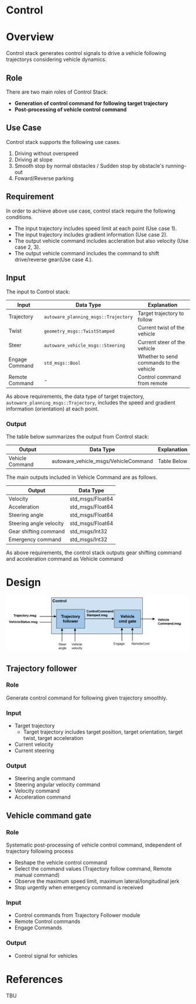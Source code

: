 # Control

# Overview

Control stack generates control signals to drive a vehicle following trajectorys considering vehicle dynamics.

## Role

There are two main roles of Control Stack:

- **Generation of control command for following target trajectory**
- **Post-processing of vehicle control command**

## Use Case

Control stack supports the following use cases.

1. Driving without overspeed
2. Driving at slope
3. Smooth stop by normal obstacles / Sudden stop by obstacle's running-out
4. Foward/Reverse parking

## Requirement

In order to achieve above use case, control stack require the following conditions.

- The input trajectory includes speed limit at each point (Use case 1).
- The input trajectory includes gradient information (Use case 2).
- The output vehicle command includes accleration but also velocity (Use case 2, 3).
- The output vehicle command includes the command to shift drive/reverse gear(Use case 4.).

## Input

The input to Control stack:

| Input          | Data Type                            | Explanation                             |
| -------------- | ------------------------------------ | --------------------------------------- |
| Trajectory     | `autoware_planning_msgs::Trajectory` | Target trajectory to follow             |
| Twist          | `geometry_msgs::TwistStamped`        | Current twist of the vehicle            |
| Steer          | `autoware_vehicle_msgs::Steering`    | Current steer of the vehicle            |
| Engage Command | `std_msgs::Bool`                     | Whether to send commands to the vehicle |
| Remote Command | -                                    | Control command from remote             |

As above requirements, the data type of target trajectory, `autoware_planning_msgs::Trajectory`, includes the speed and gradient information (orientation) at each point.

### Output

The table below summarizes the output from Control stack:

| Output          | Data Type                            | Explanation |
| --------------- | ------------------------------------ | ----------- |
| Vehicle Command | autoware_vehicle_msgs/VehicleCommand | Table Below |

The main outputs included in Vehicle Command are as follows.

| Output                  | Data Type        |
| ----------------------- | ---------------- |
| Velocity                | std_msgs/Float64 |
| Acceleration            | std_msgs/Float64 |
| Steering angle          | std_msgs/Float64 |
| Steering angle velocity | std_msgs/Float64 |
| Gear shifting command   | std_msgs/Int32   |
| Emergency command       | std_msgs/Int32   |

As above requirements, the control stack outputs gear shifting command and acceleration command as Vehicle command

# Design

![Control_component](/img/Control_overview.svg)

## Trajectory follower

### Role

Generate control command for following given trajectory smoothly.

### Input

- Target trajectory
  - Target trajectory includes target position, target orientation, target twist, target acceleration
- Current velocity
- Current steering

### Output

- Steering angle command
- Steering angular velocity command
- Velocity command
- Acceleration command

## Vehicle command gate

### Role

Systematic post-processing of vehicle control command, independent of trajectory following process

- Reshape the vehicle control command
- Select the command values (Trajectory follow command, Remote manual command)
- Observe the maximum speed limit, maximum lateral/longitudinal jerk
- Stop urgently when emergency command is received

### Input

- Control commands from Trajectory Follower module
- Remote Control commands
- Engage Commands

### Output

- Control signal for vehicles

# References

TBU
